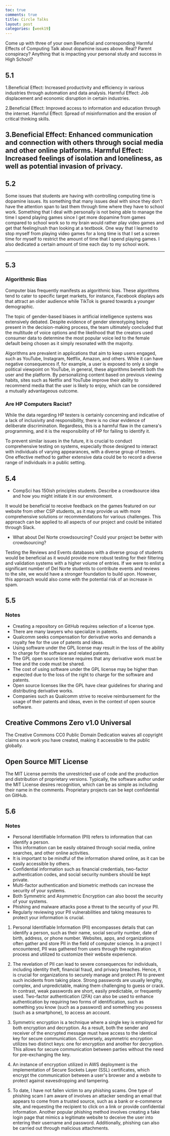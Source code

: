 ```yaml
---
toc: true
comments: true
title: Circle Talks
layout: post
categories: [week19]
---
```

Come up with three of your own Beneficial and corresponding Harmful Effects of Computing
Talk about dopamine issues above. Real? Parent conspiracy? Anything that is impacting your personal study and success in High School?
## 5.1
1.Beneficial Effect: Increased productivity and efficiency in various industries through automation and data analysis.
Harmful Effect: Job displacement and economic disruption in certain industries.

2.Beneficial Effect: Improved access to information and education through the internet.
Harmful Effect: Spread of misinformation and the erosion of critical thinking skills.

3.Beneficial Effect: Enhanced communication and connection with others through social media and other online platforms.
Harmful Effect: Increased feelings of isolation and loneliness, as well as potential invasion of privacy.
---

## 5.2

Some issues that students are having with controlling computing time is dopamine issues. Its something that many issues deal with since they don't have the attention span to last them through time where they have to school work. Something that I deal with personally is not being able to manage the time I spend playing games since I get more dopamine from games compared to school work so to my brain would rather play video games and get that feeling/rush than looking at a textbook. One way that I learned to stop myself from playing video games for a long time is that I set a screen time for myself to restrict the amount of time that I spend playing games. I also dedicated a certain amount of time each day to my school work.

---


## 5.3 

### Algorithmic Bias

Computer bias frequently manifests as algorithmic bias. These algorithms tend to cater to specific target markets, for instance, Facebook displays ads that attract an older audience while TikTok is geared towards a younger demographic.

The topic of gender-based biases in artificial intelligence systems was extensively debated. Despite evidence of gender stereotyping being present in the decision-making process, the team ultimately concluded that the multitude of voice options and the likelihood that the creators used consumer data to determine the most popular voice led to the female default being chosen as it simply resonated with the majority.

Algorithms are prevalent in applications that aim to keep users engaged, such as YouTube, Instagram, Netflix, Amazon, and others. While it can have negative consequences if, for example, a user is exposed to only a single political viewpoint on YouTube, in general, these algorithms benefit both the user and the platform. By personalizing content based on previous viewing habits, sites such as Netflix and YouTube improve their ability to recommend media that the user is likely to enjoy, which can be considered a mutually advantageous outcome.

### Are HP Computers Racist?

While the data regarding HP testers is certainly concerning and indicative of a lack of inclusivity and responsibility, there is no clear evidence of deliberate discrimination. Regardless, this is a harmful flaw in the camera's programming, and it is the responsibility of HP for failing to identify it.

To prevent similar issues in the future, it is crucial to conduct comprehensive testing on systems, especially those designed to interact with individuals of varying appearances, with a diverse group of testers. One effective method to gather extensive data could be to record a diverse range of individuals in a public setting.

## 5.4
- CompSci has 150ish principles students. Describe a crowdsource idea and how you might initiate it in our environment.

It would be beneficial to receive feedback on the games featured on our website from other CSP students, as it may provide us with more comprehensive solutions or recommendations for various challenges. This approach can be applied to all aspects of our project and could be initiated through Slack.

- What about Del Norte crowdsourcing? Could your project be better with crowdsourcing?

Testing the Reviews and Events databases with a diverse group of students would be beneficial as it would provide more robust testing for their filtering and validation systems with a higher volume of entries. If we were to enlist a significant number of Del Norte students to contribute events and reviews to the site, we would have a stronger foundation to build upon. However, this approach would also come with the potential risk of an increase in spam.

## 5.5
### Notes
- Creating a repository on GitHub requires selection of a license type.
-  There are many lawyers who specialize in patents.
- Qualcomm seeks compensation for derivative works and demands a royalty fee for the use of patents and ideas.
- Using software under the GPL license may result in the loss of the ability to charge for the software and related patents.
- The GPL open source license requires that any derivative work must be free and the code must be shared.
- The cost of using software under the GPL license may be higher than expected due to the loss of the right to charge for the software and patents.
- Open source licenses like the GPL have clear guidelines for sharing and distributing derivative works.
- Companies such as Qualcomm strive to receive reimbursement for the usage of their patents and ideas, even in the context of open source software.

## Creative Commons Zero v1.0 Universal

The Creative Commons CC0 Public Domain Dedication waives all copyright claims on a work you have created, making it accessible to the public globally.

## Open Source MIT License

The MIT License permits the unrestricted use of code and the production and distribution of proprietary versions. Typically, the software author under the MIT License desires recognition, which can be as simple as including their name in the comments. Proprietary projects can be kept confidential on GitHub.

## 5.6

### Notes

- Personal Identifiable Information (PII) refers to information that can identify a person.
- This information can be easily obtained through social media, online searches, and other online activities.
- It is important to be mindful of the information shared online, as it can be easily accessible by others.
- Confidential information such as financial credentials, two-factor authentication codes, and social security numbers should be kept private.
- Multi-factor authentication and biometric methods can increase the security of your systems.
- Both Symmetric and Asymmetric Encryption can also boost the security of your systems.
- Phishing and malware attacks pose a threat to the security of your PII.
- Regularly reviewing your PII vulnerabilities and taking measures to protect your information is crucial.

1) Personal Identifiable Information (PII) encompasses details that can identify a person, such as their name, social security number, date of birth, address, or phone number. Websites, apps, and organizations often gather and store PII in the field of computer science. In a project I encountered, PII was gathered from users through the registration process and utilized to customize their website experience.

2) The revelation of PII can lead to severe consequences for individuals, including identity theft, financial fraud, and privacy breaches. Hence, it is crucial for organizations to securely manage and protect PII to prevent such incidents from taking place. Strong passwords are usually lengthy, complex, and unpredictable, making them challenging to guess or crack. In contrast, weak passwords are short, easily predictable, or frequently used. Two-factor authentication (2FA) can also be used to enhance authentication by requiring two forms of identification, such as something you know (such as a password) and something you possess (such as a smartphone), to access an account.

3) Symmetric encryption is a technique where a single key is employed for both encryption and decryption. As a result, both the sender and receiver of the encrypted message must have access to the identical key for secure communication. Conversely, asymmetric encryption utilizes two distinct keys: one for encryption and another for decryption. This allows for secure communication between parties without the need for pre-exchanging the key.

4) An instance of encryption utilized in AWS deployment is the implementation of Secure Sockets Layer (SSL) certificates, which encrypt the communication between a user's browser and a website to protect against eavesdropping and tampering.

5)  To date, I have not fallen victim to any phishing scams. One type of phishing scam I am aware of involves an attacker sending an email that appears to come from a trusted source, such as a bank or e-commerce site, and requesting the recipient to click on a link or provide confidential information. Another popular phishing method involves creating a fake login page that mimics a legitimate website to deceive the user into entering their username and password. Additionally, phishing can also be carried out through malicious attachments.
